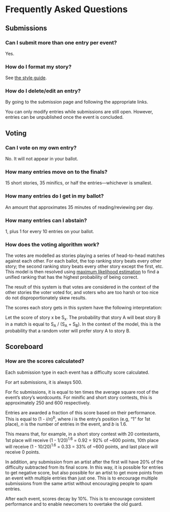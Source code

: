 # Frequently Asked Questions

## Submissions

### Can I submit more than one entry per event?

Yes.

### How do I format my story?

See [the style guide](/style).

### How do I delete/edit an entry?

By going to the submission page and following the appropriate links.

You can only modify entries while submissions are still open. However, entries can be unpublished once the event is concluded.

## Voting

### Can I vote on my own entry?

No. It will not appear in your ballot.

### How many entries move on to the finals?

15 short stories, 35 minifics, or half the entries&mdash;whichever is smallest.

### How many entries do I get in my ballot?

An amount that approximates 35 minutes of reading/reviewing per day.

### How many entries can I abstain?

1, plus 1 for every 10 entries on your ballot.

### How does the voting algorithm work?

The votes are modelled as stories playing a series of head-to-head matches against each other.
For each ballot, the top ranking story beats every other story; the second ranking story beats every other story except the first, etc.
This model is then resolved using [maximum likelihood estimation](https://en.wikipedia.org/wiki/Maximum_likelihood) to find a unified ranking that has the highest probability of being correct.

The result of this system is that votes are considered in the context of the other stories the voter voted for, and voters who are too harsh or too nice do not disproportionately skew results.

The scores each story gets in this system have the following interpretation:

Let the score of story x be S<sub>x</sub>.
The probability that story A will beat story B in a match is equal to S<sub>A</sub> / (S<sub>A</sub> + S<sub>B</sub>).
In the context of the model, this is the probability that a random voter will prefer story A to story B.

## Scoreboard

### How are the scores calculated?

Each submission type in each event has a difficulty score calculated.

For art submissions, it is always 500.

For fic submissions, it is equal to ten times the average square root of the event’s story’s wordcounts.
For minific and short story contests, this is approximately 250 and 600 respectively.

Entries are awarded a fraction of this score based on their performance.
This is equal to (1 - *i*/*n*)<sup>*b*</sup>, where *i* is the entry’s position (e.g, “1” for 1st place), *n* is the number of entries in the event, and *b* is 1.6.

This means that, for example, in a short story contest with 20 contestants, 1st place will receive (1 - 1/20)<sup>1.6</sup> = 0.92 = 92% of ~600 points, 10th place will receive (1 - 10/20)<sup>1.6</sup> = 0.33 = 33% of ~600 points, and last place will receive 0 points.

In addition, any submission from an artist after the first will have 20% of the difficulty subtracted from its final score.
In this way, it is possible for entries to get negative score, but also possible for an artist to get more points from an event with multiple entries than just one.
This is to encourage multiple submissions from the same artist without encouraging people to spam entries.

After each event, scores decay by 10%.
This is to encourage consistent performance and to enable newcomers to overtake the old guard.
